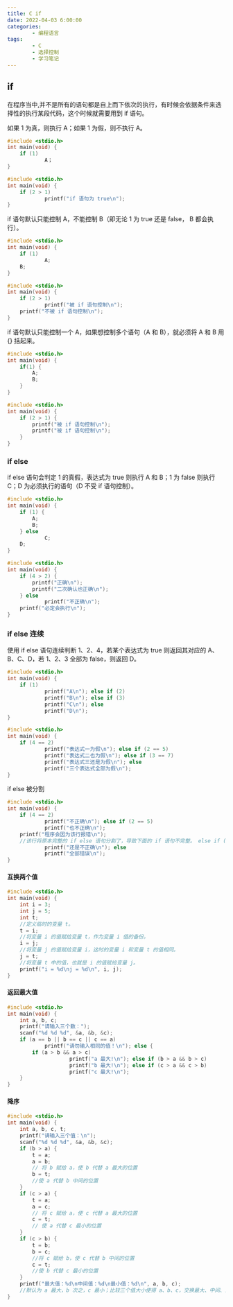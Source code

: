 ```yaml
---
title: C if
date: 2022-04-03 6:00:00
categories:
        - 编程语言
tags:
        - C
        - 选择控制
        - 学习笔记
---
```


## if

在程序当中,并不是所有的语句都是自上而下依次的执行，有时候会依据条件来选择性的执行某段代码，这个时候就需要用到 if 语句。

如果 1 为真，则执行 A；如果 1 为假，则不执行 A。

```c
#include <stdio.h>
int main(void) {
	if (1)
	        A；
}
```

```c
#include <stdio.h>
int main(void) {
	if (2 > 1)
	        printf("if 语句为 true\n");
}
```

if 语句默认只能控制 A，不能控制 B（即无论 1 为 true 还是 false， B 都会执行）。

```c
#include <stdio.h>
int main(void) {
	if (1)
	        A;
	B;
}
```

```c
#include <stdio.h>
int main(void) {
	if (2 > 1)
	        printf("被 if 语句控制\n");
	printf("不被 if 语句控制\n");
}
```

if 语句默认只能控制一个 A，如果想控制多个语句（A 和 B），就必须将 A 和 B 用 {} 括起来。

```c
#include <stdio.h>
int main(void) {
	if(1) {
		A;
		B;
	}
}
```

```c
#include <stdio.h>
int main(void) {
	if (2 > 1) {
		printf("被 if 语句控制\n");
		printf("被 if 语句控制\n");
	}
}
```

### if else

if else 语句会判定 1 的真假，表达式为 true 则执行 A 和 B；1 为 false 则执行 C；D 为必须执行的语句（D 不受 if 语句控制）。

```c
#include <stdio.h>
int main(void) {
	if (1) {
		A;
		B;
	} else
	        C;
	D;
}
```

```c
#include <stdio.h>
int main(void) {
	if (4 > 2) {
		printf("正确\n");
		printf("二次确认也正确\n");
	} else
	        printf("不正确\n");
	printf("必定会执行\n");
}
```

### if else 连续

使用 if else 语句连续判断 1、2、4，若某个表达式为 true 则返回其对应的 A、B、C、D，若 1、2、3 全部为 false，则返回 D。

```c
#include <stdio.h>
int main(void) {
	if (1)
	        printf("A\n"); else if (2)
	        printf("B\n"); else if (3)
	        printf("C\n"); else
	        printf("D\n");
}
```

```c
#include <stdio.h>
int main(void) {
	if (4 == 2)
	        printf("表达式一为假\n"); else if (2 == 5)
	        printf("表达式二也为假\n"); else if (3 == 7)
	        printf("表达式三还是为假\n"); else
	        printf("三个表达式全部为假\n");
}
```

if else 被分割

```c
#include <stdio.h>
int main(void) {
	if (4 == 2)
	        printf("不正确\n"); else if (2 == 5)
	        printf("也不正确\n");
	printf("程序会因为该行报错\n");
	//该行将原本完整的 if else 语句分割了，导致下面的 if 语句不完整。 else if (3 == 7)
	        printf("还是不正确\n"); else
	        printf("全部错误\n");
}
```

#### 互换两个值

```c
#include <stdio.h>
int main(void) {
	int i = 3;
	int j = 5;
	int t;
	//定义临时的变量 t。
	t = i;
	//将变量 i 的值赋给变量 t，作为变量 i 值的备份。
	i = j;
	//将变量 j 的值赋给变量 i，这时的变量 i 和变量 t 的值相同。
	j = t;
	//将变量 t 中的值，也就是 i 的值赋给变量 j。
	printf("i = %d\nj = %d\n", i, j);
}
```

#### 返回最大值

```c
#include <stdio.h>
int main(void) {
	int a, b, c;
	printf("请输入三个数：");
	scanf("%d %d %d", &a, &b, &c);
	if (a == b || b == c || c == a)
	        printf("请勿输入相同的值！\n"); else {
		if (a > b && a > c)
		            printf("a 最大!\n"); else if (b > a && b > c)
		            printf("b 最大!\n"); else if (c > a && c > b)
		            printf("c 最大!\n");
	}
}
```

#### 降序

```c
#include <stdio.h>
int main(void) {
	int a, b, c, t;
	printf("请输入三个值：\n");
	scanf("%d %d %d", &a, &b, &c);
	if (b > a) {
		t = a;
		a = b;
		// 将 b 赋给 a，使 b 代替 a 最大的位置
		b = t;
		//使 a 代替 b 中间的位置
	}
	if (c > a) {
		t = a;
		a = c;
		// 将 c 赋给 a，使 c 代替 a 最大的位置
		c = t;
		// 使 a 代替 c 最小的位置
	}
	if (c > b) {
		t = b;
		b = c;
		//将 c 赋给 b，使 c 代替 b 中间的位置
		c = t;
		//使 b 代替 c 最小的位置
	}
	printf("最大值：%d\n中间值：%d\n最小值：%d\n", a, b, c);
	//默认为 a 最大，b 次之，c 最小；比较三个值大小使得 a、b、c，交换最大、中间、最小的位置。
}
```
